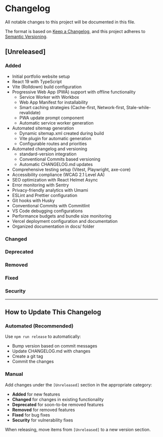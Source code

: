 # Changelog

All notable changes to this project will be documented in this file.

The format is based on [Keep a Changelog](https://keepachangelog.com/en/1.0.0/),
and this project adheres to [Semantic Versioning](https://semver.org/spec/v2.0.0.html).

## [Unreleased]

### Added

- Initial portfolio website setup
- React 19 with TypeScript
- Vite (Rolldown) build configuration
- Progressive Web App (PWA) support with offline functionality
  - Service Worker with Workbox
  - Web App Manifest for installability
  - Smart caching strategies (Cache-first, Network-first, Stale-while-revalidate)
  - PWA update prompt component
  - Automatic service worker generation
- Automated sitemap generation
  - Dynamic sitemap.xml created during build
  - Vite plugin for automatic generation
  - Configurable routes and priorities
- Automated changelog and versioning
  - standard-version integration
  - Conventional Commits based versioning
  - Automatic CHANGELOG.md updates
- Comprehensive testing setup (Vitest, Playwright, axe-core)
- Accessibility compliance (WCAG 2.1 Level AA)
- SEO optimization with React Helmet Async
- Error monitoring with Sentry
- Privacy-friendly analytics with Umami
- ESLint and Prettier configuration
- Git hooks with Husky
- Conventional Commits with Commitlint
- VS Code debugging configurations
- Performance budgets and bundle size monitoring
- Vercel deployment configuration and documentation
- Organized documentation in docs/ folder

### Changed

### Deprecated

### Removed

### Fixed

### Security

---

## How to Update This Changelog

### Automated (Recommended)

Use `npm run release` to automatically:

- Bump version based on commit messages
- Update CHANGELOG.md with changes
- Create a git tag
- Commit the changes

### Manual

Add changes under the `[Unreleased]` section in the appropriate category:

- **Added** for new features
- **Changed** for changes in existing functionality
- **Deprecated** for soon-to-be removed features
- **Removed** for removed features
- **Fixed** for bug fixes
- **Security** for vulnerability fixes

When releasing, move items from `[Unreleased]` to a new version section.
